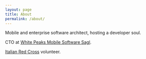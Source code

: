 ```yaml
---
layout: page
title: About
permalink: /about/
---
```


Mobile and enterprise software architect, hosting a developer soul.

CTO at [White Peaks Mobile Software Sagl](http://www.whitepeaksmobile.ch/).

[Italian Red Cross](http://www.cri.it/) volunteer.
